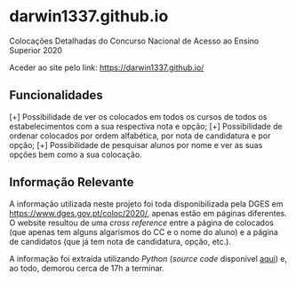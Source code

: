 # darwin1337.github.io
Colocações Detalhadas do Concurso Nacional de Acesso ao Ensino Superior 2020

Aceder ao site pelo link: https://darwin1337.github.io/

## Funcionalidades

[+] Possibilidade de ver os colocados em todos os cursos de todos os estabelecimentos com a sua respectiva nota e opção;
[+] Possibilidade de ordenar colocados por ordem alfabética, por nota de candidatura e por opção;
[+] Possibilidade de pesquisar alunos por nome e ver as suas opções bem como a sua colocação.

## Informação Relevante

A informação utilizada neste projeto foi toda disponibilizada pela DGES em https://www.dges.gov.pt/coloc/2020/, apenas estão em páginas diferentes. O website resultou de uma *cross reference* entre a página de colocados (que apenas tem alguns algarismos do CC e o nome do aluno) e a página de candidatos (que já tem nota de candidatura, opção, etc.).

A informação foi extraída utilizando *Python* (*source code* disponível [aqui](https://github.com/Darwin1337/darwin1337.github.io/tree/main/py-sourcecode)) e, ao todo, demorou cerca de 17h a terminar.
